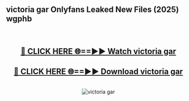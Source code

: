 <h2>victoria gar Onlyfans Leaked New Files (2025) wgphb</h2>
<br>
<div align="center">
<h2><a href="https://mediafiles.top/victoria_gar&ref=git" rel="nofollow">🔴 CLICK HERE 🌐==►► Watch victoria gar</a></h2>
<h2><a href="https://mediafiles.top/victoria_gar&ref=git" rel="nofollow">🔴 CLICK HERE 🌐==►► Download victoria gar</a></h2>
<br>
<a href="https://mediafiles.top/victoria_gar&ref=git" rel="nofollow" data-target="animated-image.originalLink"><img src="https://i.ibb.co.com/xMMVF88/686577567.gif" alt="victoria gar" style="max-width: 100%; display: inline-block;" data-target="animated-image.originalImage"></a>
</div>
<br>
<br>